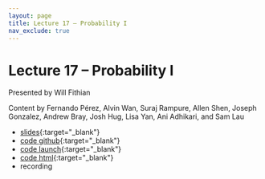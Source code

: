 ```yaml
---
layout: page
title: Lecture 17 – Probability I
nav_exclude: true
---
```


# Lecture 17 – Probability I

Presented by Will Fithian

Content by Fernando Pérez, Alvin Wan, Suraj Rampure, Allen Shen, Joseph Gonzalez, Andrew Bray, Josh Hug, Lisa Yan, Ani Adhikari, and Sam Lau

- [slides](https://docs.google.com/presentation/d/1SpvFIKWQGXfvm7AFoWkYeljKqs4TEnPYpJV92MMTxdw/edit?usp=sharing){:target="_blank"}
- [code github](https://github.com/DS-100/fa22/tree/main/lec/lec17){:target="_blank"}
- [code launch](https://data100.datahub.berkeley.edu/hub/user-redirect/git-pull?repo=https%3A%2F%2Fgithub.com%2FDS-100%2Ffa22&branch=main&urlpath=lab%2Ftree%2Ffa22%2Flec%2Flec17%2Flec17.ipynb){:target="_blank"}
- [code html](../../resources/assets/lectures/lec17/lec17.html){:target="_blank"}
- recording